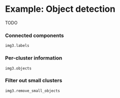 # Example: Object detection 


TODO


### Connected components
```
img3.labels
```

### Per-cluster information
```
img3.objects
```

### Filter out small clusters
```
img3.remove_small_objects
```

